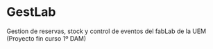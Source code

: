 # GestLab
Gestion de reservas, stock y control de eventos del fabLab de la UEM (Proyecto fin curso 1º DAM)
